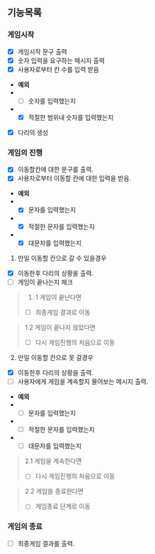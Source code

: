 ## 기능목록
### 게임시작

- [x] 게임시작 문구 출력 
- [x] 숫자 입력을 요구하는 메시지 출력
- [x] 사용자로부터 칸 수를 입력 받음
- **예외**
- -[ ] 숫자를 입력했는지
- -[x] 적절한 범위내 숫자를 입력했는지

- [x] 다리의 생성

### 게임의 진행

- [x] 이동할칸에 대한 문구를 출력.
- [x] 사용자로부터 이동할 칸에 대한 입력을 받음.
- **예외**
- -[x] 문자를 입력했는지
- -[x] 적절한 문자를 입력했는지
- -[x] 대문자를 입력했는지

1. 만일 이동할 칸으로 갈 수 있을경우

- [x] 이동한후 다리의 상황을 출력.
- [ ] 게임이 끝나는지 체크

> 1. 1 게임이 끝난다면
> 
>-[ ] 최종게임 결과로 이동

> 1.2 게임이 끝나지 않았다면
> 
> -[ ] 다시 게임진행의 처음으로 이동
>

2. 만일 이동할 칸으로 못 갈경우 

- [x] 이동한후 다리의 상황을 출력.
-[ ] 사용자에게 게임을 계속할지 물어보는 메시지 출력.
- **예외**
- -[ ] 문자를 입력했는지
- -[ ] 적절한 문자를 입력했는지
- -[ ] 대문자를 입력했는지
> 2.1 게임을 계속한다면
> 
> -[ ] 다시 게임진행의 처음으로 이동

> 2.2 게임을 종료한다면
> 
> -[ ] 게임종료 단계로 이동 

### 게임의 종료

- [ ] 최종게임 결과를 출력.